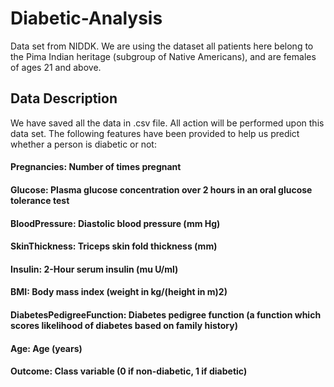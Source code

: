 # Diabetic-Analysis
Data set from NIDDK. We are using the dataset all patients here belong to the Pima Indian heritage (subgroup of Native Americans), and are females of ages 21 and above.
## Data Description
We have saved all the data in .csv file. All action will be performed upon this data set.
The following features have been provided to help us predict whether a person is diabetic or not:
#### Pregnancies: Number of times pregnant
####  Glucose: Plasma glucose concentration over 2 hours in an oral glucose tolerance test
#### BloodPressure: Diastolic blood pressure (mm Hg)
#### SkinThickness: Triceps skin fold thickness (mm)
#### Insulin: 2-Hour serum insulin (mu U/ml)
#### BMI: Body mass index (weight in kg/(height in m)2)
#### DiabetesPedigreeFunction: Diabetes pedigree function (a function which scores likelihood of diabetes based on family history)
#### Age: Age (years)
#### Outcome: Class variable (0 if non-diabetic, 1 if diabetic)
